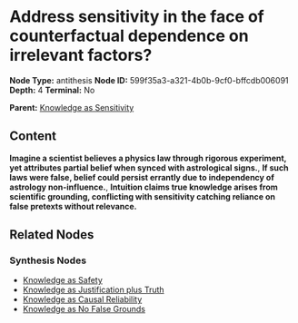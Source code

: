 # Address sensitivity in the face of counterfactual dependence on irrelevant factors?

**Node Type:** antithesis
**Node ID:** 599f35a3-a321-4b0b-9cf0-bffcdb006091
**Depth:** 4
**Terminal:** No

**Parent:** [Knowledge as Sensitivity](knowledge-as-sensitivity-synthesis-a0f5dc5c-a0ae-46d0-8873-7d1fe762e3df.md)

## Content

**Imagine a scientist believes a physics law through rigorous experiment, yet attributes partial belief when synced with astrological signs.**, **If such laws were false, belief could persist errantly due to independency of astrology non-influence.**, **Intuition claims true knowledge arises from scientific grounding, conflicting with sensitivity catching reliance on false pretexts without relevance.**

## Related Nodes

### Synthesis Nodes

- [Knowledge as Safety](knowledge-as-safety-synthesis-f8fe1aa1-bb73-4082-8698-8dd8731c3cbc.md)
- [Knowledge as Justification plus Truth](knowledge-as-justification-plus-truth-synthesis-295f1a25-2a4c-4194-9dde-1474d8b49b32.md)
- [Knowledge as Causal Reliability](knowledge-as-causal-reliability-synthesis-d4c48a42-fee2-4ea6-909f-0f5202fa8961.md)
- [Knowledge as No False Grounds](knowledge-as-no-false-grounds-synthesis-f73b151a-049a-454b-89cc-69bed8da9998.md)
